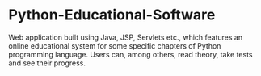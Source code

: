 # Python-Educational-Software
Web application built using Java, JSP, Servlets etc., which features an online educational system for some specific chapters of Python programming language. Users can, among others, read theory, take tests and see their progress.
